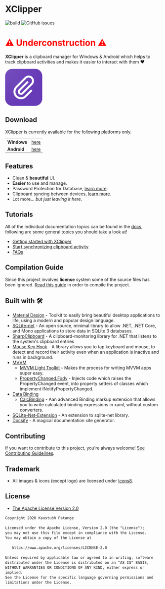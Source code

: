 # XClipper

![build](https://github.com/KaustubhPatange/XClipper/workflows/Windows%20CI/badge.svg)
![GitHub issues](https://img.shields.io/github/issues/KaustubhPatange/XClipper)

 <h1 style="color:red">⚠️ Underconstruction ⚠️</h1>

**XClipper** is a clipboard manager for Windows & Android which helps to track clipboard activities and makes it easier to interact with them ❤️

<a href="https://kaustubhpatange.github.io/XClipper"><img width="120px" src="XClipper.Web/images/icon.png"/></a>

## Download

XClipper is currently available for the following platforms only.

|             |                                                    |
| ----------- | -------------------------------------------------- |
| **Windows** | [here](https://kaustubhpatange.github.io/XClipper) |
| **Android** | [here](/XClipper.Android)                          |

## Features

- Clean & **beautiful** UI.
- **Easier** to use and manage.
- Password Protection for Database, [learn more](https://kaustubhpatange.github.io/XClipper/docs/#/protect).
- Clipboard syncing between devices, [learn more](https://kaustubhpatange.github.io/XClipper/docs/#/sync).
- Lot more... _but just leaving it here_.

## Tutorials

All of the individual documentation topics can be found in the [docs](https://kaustubhpatange.github.io/XClipper/docs), following are some general topics you should take a look at!

- [Getting started with XClipper](https://kaustubhpatange.github.io/XClipper/docs/#/introduction)
- [Start synchronizing clipboard activity](https://kaustubhpatange.github.io/XClipper/docs/#/sync)
- [FAQs](https://kaustubhpatange.github.io/XClipper/docs/#/faqs)

## Compilation Guide

Since this project involves **license** system some of the source files has been ignored. [Read this guide](https://kaustubhpatange.github.io/XClipper/docs/#/compile) in order to compile the project.

## Built with 🛠

- [Material Design](http://materialdesigninxaml.net/) - Toolkit to easily bring beautiful desktop applications to life, using a modern and popular design language.
- [SQLite-net](https://github.com/praeclarum/sqlite-net) - An open source, minimal library to allow .NET, .NET Core, and Mono applications to store data in SQLite 3 databases.
- [SharpClipboard](https://github.com/Willy-Kimura/SharpClipboard) - A clipboard-monitoring library for .NET that listens to the system's clipboard entries
- [Mouse Key Hook](https://github.com/gmamaladze/globalmousekeyhook) - A library allows you to tap keyboard and mouse, to detect and record their activity even when an application is inactive and runs in background.
- [MVVM](https://docs.microsoft.com/en-us/archive/msdn-magazine/2009/february/patterns-wpf-apps-with-the-model-view-viewmodel-design-pattern)
  - [MVVM Light Toolkit](http://www.mvvmlight.net/) - Makes the process for writing MVVM apps super easy.
  - [PropertyChanged.Fody](https://github.com/Fody/PropertyChanged) - Injects code which raises the PropertyChanged event, into property setters of classes which implement INotifyPropertyChanged.
- [Data Binding](https://docs.microsoft.com/en-us/dotnet/desktop-wpf/data/data-binding-overview)
  - [CalcBinding](https://github.com/Alex141/CalcBinding) - Aan advanced Binding markup extension that allows you to write calculated binding expressions in xaml, without custom converters.
- [SQLite-Net-Extension](https://bitbucket.org/twincoders/sqlite-net-extensions) - An extension to sqlite-net library.
- [Docsify](https://docsify.js.org/) - A magical documentation site generator.

## Contributing

If you want to contribute to this project, you're always welcome! [See Contributing Guidelines](/CONTRIBUTING.md).

## Trademark

- All images & icons (except logo) are licensed under [Icons8](https://icons8.com/).

## License

- [The Apache License Version 2.0](https://www.apache.org/licenses/LICENSE-2.0.txt)

```
Copyright 2020 Kaustubh Patange

Licensed under the Apache License, Version 2.0 (the "License");
you may not use this file except in compliance with the License.
You may obtain a copy of the License at

   https://www.apache.org/licenses/LICENSE-2.0

Unless required by applicable law or agreed to in writing, software
distributed under the License is distributed on an "AS IS" BASIS,
WITHOUT WARRANTIES OR CONDITIONS OF ANY KIND, either express or implied.
See the License for the specific language governing permissions and
limitations under the License.
```
